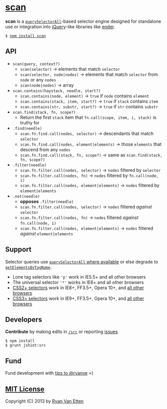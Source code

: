 # [scan](../../)

<b>scan</b> is a <a href="#browser-support"><code>querySelectorAll</code></a>-based selector engine designed for standalone use or integration into [jQuery](http://jquery.com/)-like libraries like [ender](https://github.com/ender-js).

<pre>
<code>$ <a href="https://npmjs.org/package/scan">npm install scan</a></code>
</pre>

## API

- `scan(query, context?)`
  - `scan(selector)` &rarr; elements that match `selector`
  - `scan(selector, node|nodes)` &rarr; elements that match `selector` from `node` or any `nodes`
  - `scan(node|nodes)` &rarr; array
- `scan.contains(haystack, needle, start?)`
  - `scan.contains(node, element)` &rarr; `true` if `node` contains `element`
  - `scan.contains(stack, item, start?)` &rarr; `true` if `stack` contains `item`
  - `scan.contains(str, substr, start?)` &rarr; `true` if `str` contains `substr`
- `scan.find(stack, fn, scope?)` 
   - Return the first `stack` item that `fn.call(scope, item, i, stack)` is truthy for
- `.find(needle)`
  - `scan.fn.find.call(nodes, selector)` &rarr; descendants that match `selector`
  - `scan.fn.find.call(nodes, element|elements)` &rarr; those `elements` that descend from any `nodes`
  - `scan.fn.find.call(stack, fn, scope?)` &rarr; same as `scan.find(stack, fn, scope?)`
- `.filter(needle)`
  - `scan.fn.filter.call(nodes, selector)` &rarr; `nodes` filtered by `selector`
  - `scan.fn.filter.call(nodes, fn)` &rarr; `nodes` filtered by `fn.call(node, i)`
  - `scan.fn.filter.call(nodes, element|elements)` &rarr; `nodes` filtered by `element|elements`
- `.not(needle)`
  - **opposes** `.filter(needle)`
  - `scan.fn.filter.call(nodes, selector)` &rarr; `nodes` filtered *against* `selector`
  - `scan.fn.filter.call(nodes, fn)` &rarr; `nodes` filtered *against* `fn.call(node, i)`
  - `scan.fn.filter.call(nodes, element|elements)` &rarr; `nodes` filtered *against* `element|elements`
  
## <a name="browser-support"></a>Support

Selector queries use [`querySelectorAll` where available](http://caniuse.com/#feat=queryselector) or else degrade to [`getElementsByTagName`](https://developer.mozilla.org/en-US/docs/Web/API/element.getElementsByTagName).

- Lone tag selectors like `'p'` work in IE5.5+ and all other browsers
- The universal selector `'*'` works in IE6+ and all other browsers
- [CSS2+ selectors](http://www.w3.org/TR/CSS2/selector.html#pattern-matching) work in IE8+, FF3.5+, Opera 10+, and [all other browsers](http://caniuse.com/css-sel2)
- [CSS3+ selectors](http://www.w3.org/TR/css3-selectors/#selectors) work in IE9+, FF3.5+, Opera 10+, and [all other browsers](http://caniuse.com/css-sel3)

## Developers

<b>Contribute</b> by making edits in [`/src`](./src) or reporting [issues](../../issues).

```
$ npm install
$ grunt jshint:src
```

## Fund

Fund development with [tips to @ryanve](https://www.gittip.com/ryanve/) =)

## [MIT License](http://opensource.org/licenses/MIT)

Copyright (C) 2013 by [Ryan Van Etten](https://github.com/ryanve)